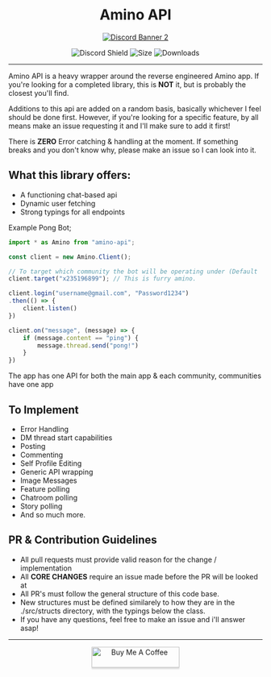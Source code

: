 <div style="text-align: center">
    <h1>
        Amino API
    </h1>


<a href="https://discord.gg/S8sw2ud">
    <img src="https://discordapp.com/api/guilds/769020183540400128/widget.png?style=banner2" alt="Discord Banner 2"/>
</a>

![Discord Shield](https://img.shields.io/github/commit-activity/m/furry/amino-api)
![Size](https://img.shields.io/bundlephobia/min/amino-api)
![Downloads](https://img.shields.io/npm/dw/amino-api)

</div>

<hr>

Amino API is a heavy wrapper around the reverse engineered Amino app.
If you're looking for a completed library, this is **NOT** it, but is probably the closest you'll find.

Additions to this api are added on a random basis, basically whichever I feel should be done first. However, if you're looking for a specific feature, by all means make an issue requesting it and I'll make sure to add it first!

There is **ZERO** Error catching & handling at the moment. If something breaks and you don't know why, please make an issue so I can look into it.

## What this library offers:
- A functioning chat-based api
- Dynamic user fetching
- Strong typings for all endpoints

Example Pong Bot;
```ts
import * as Amino from "amino-api";

const client = new Amino.Client();

// To target which community the bot will be operating under (Default 'g' for global)
client.target("x235196899"); // This is furry amino.

client.login("username@gmail.com", "Password1234")
.then(() => {
    client.listen()
})

client.on("message", (message) => {
    if (message.content == "ping") {
        message.thread.send("pong!")
    }
})
```

The app has one API for both the main app & each community, communities have one app

## To Implement
- Error Handling
- DM thread start capabilities
- Posting
- Commenting
- Self Profile Editing
- Generic API wrapping
- Image Messages
- Feature polling
- Chatroom polling
- Story polling
- And so much more.

## PR & Contribution Guidelines
- All pull requests must provide valid reason for the change / implementation
- All **CORE CHANGES** require an issue made before the PR will be looked at
- All PR's must follow the general structure of this code base.
- New structures must be defined similarely to how they are in the ./src/structs directory, with the typings below the class.
- If you have any questions, feel free to make an issue and i'll answer asap!

<hr>
<div style="text-align: center">
<a href="https://www.buymeacoffee.com/ether" target="_blank"><img src="https://www.buymeacoffee.com/assets/img/custom_images/orange_img.png" alt="Buy Me A Coffee" style="height: 41px !important;width: 174px !important;box-shadow: 0px 3px 2px 0px rgba(190, 190, 190, 0.5) !important;-webkit-box-shadow: 0px 3px 2px 0px rgba(190, 190, 190, 0.5) !important;" ></a>
</div>
